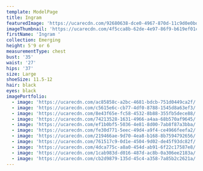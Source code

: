 ```yaml
---
template: ModelPage
title: Ingram
featuredImage: 'https://ucarecdn.com/92680638-dce0-4967-870d-11c9d0e0bd50/'
imageThumbnail: 'https://ucarecdn.com/4f5cca8b-62de-4e97-86f9-b619ef01c5f9/'
firstName: 'Ingram '
collection: Emerging
height: 5'9 or 6
measurementType: chest
bust: '35'
waist: '27'
hips: '37'
size: Large
shoeSize: 11.5-12
hair: black
eyes: black
imagePortfolio:
  - image: 'https://ucarecdn.com/ac85858c-a2bc-4681-bdcb-751d0449ca2f/'
  - image: 'https://ucarecdn.com/c5615e6c-cb77-4df0-8788-1545d8a63ef3/'
  - image: 'https://ucarecdn.com/8e43f65e-fc58-4532-8b88-355fb5dece88/'
  - image: 'https://ucarecdn.com/74213528-1631-4966-a4aa-68b570af9645/'
  - image: 'https://ucarecdn.com/ef1b0bf5-5036-4e81-8d00-7ab8f87a3bba/'
  - image: 'https://ucarecdn.com/fe30d771-5eec-49d4-a9f4-ce4966feefa2/'
  - image: 'https://ucarecdn.com/219466ae-9d70-4ea8-b168-8b7594792656/'
  - image: 'https://ucarecdn.com/761517c9-0d1e-4504-9d02-de45f93dc82f/'
  - image: 'https://ucarecdn.com/4dca775c-a8a0-454d-ab91-6f22c17587e8/'
  - image: 'https://ucarecdn.com/1cab983d-d016-487d-ac8b-0a306ee2183a/'
  - image: 'https://ucarecdn.com/cb2d9879-135d-45c4-a358-7a85b2c2621a/'
---
```


